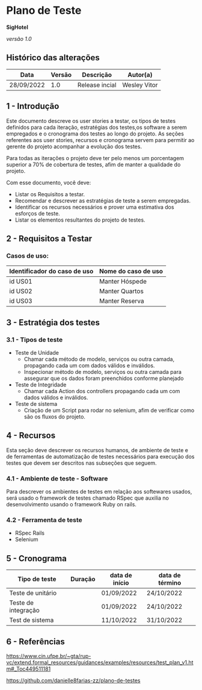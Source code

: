 # Plano de Teste

**SigHotel**

*versão 1.0*

## Histórico das alterações

   Data    | Versão |    Descrição   | Autor(a)
-----------|--------|----------------|-----------------
28/09/2022 |  1.0   | Release incial | Wesley Vitor


## 1 - Introdução

Este documento descreve os user stories a testar, os  tipos de testes definidos para cada iteração, estratégias dos testes,os software a serem empregados e o cronograma dos testes ao longo do projeto. As seções referentes aos user stories, recursos e cronograma servem para permitir ao gerente do projeto acompanhar a evolução dos testes. 

Para todas as iterações o projeto deve ter pelo menos um porcentagem superior a 70% de cobertura de testes, afim de manter a qualidade do projeto.

Com esse documento, você deve:
- Listar os Requisitos a testar.
- Recomendar e descrever as estratégias de teste a serem empregadas.
- Identificar os recursos necessários e prover uma estimativa dos esforços de teste.
- Listar os elementos resultantes do projeto de testes.

## 2 - Requisitos a Testar

### Casos de uso:

Identificador do caso de uso | Nome do caso de uso
-----------------------------|---------------------
id US01                      |       Manter Hóspede
id US02                      |       Manter Quartos
id US03                      |       Manter Reserva

## 3 - Estratégia dos testes


### 3.1 - Tipos de teste

- Teste de Unidade
   - Chamar cada método de modelo, serviços ou outra camada, propagando cada um com dados válidos e inválidos.
   - Inspecionar método de modelo, serviços ou outra camada para assegurar que os dados foram preenchidos conforme planejado 
- Teste de Integridade
   - Chamar cada Action dos controllers propagando cada um com dados válidos e inválidos.
- Teste de sistema
   - Criação de um Script para rodar no selenium, afim de verificar como são os fluxos do projeto.


## 4 - Recursos

Esta seção deve descrever os recursos humanos, de ambiente de teste e de ferramentas de automatização de testes necessários para execução dos testes que devem ser descritos nas subseções que seguem.

### 4.1 - Ambiente de teste - Software

Para descrever os ambientes de testes em relação aos softewares usados, será usado o framework de testes chamado RSpec que auxilia no desenvolvimento usando o framework Ruby on rails.
### 4.2 - Ferramenta de teste

- RSpec Rails
- Selenium


## 5 - Cronograma

Tipo de teste      | Duração | data de início | data de término
-------------------|---------|----------------|-----------------
Teste de unitário    |         | 01/09/2022     | 24/10/2022
Teste de integração    |         | 01/09/2022     | 24/10/2022
Test de sistema  |         | 11/10/2022     | 31/10/2022

## 6 - Referências

https://www.cin.ufpe.br/~gta/rup-vc/extend.formal_resources/guidances/examples/resources/test_plan_v1.htm#_Toc449511181

https://github.com/danielle8farias-zz/plano-de-testes


